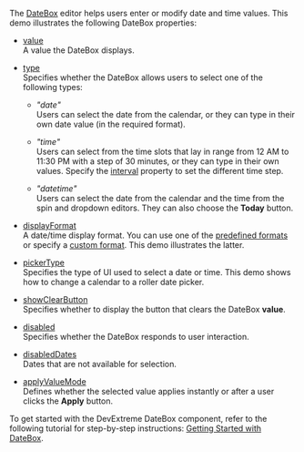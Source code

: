 The [DateBox](/Documentation/ApiReference/UI_Components/dxDateBox/) editor helps users enter or modify date and time values. This demo illustrates the following DateBox properties:

- [value](/Documentation/ApiReference/UI_Components/dxDateBox/Configuration/#value)     
A value the DateBox displays.

- [type](/Documentation/ApiReference/UI_Components/dxDateBox/Configuration/#type)       
Specifies whether the DateBox allows users to select one of the following types:

  - *"date"*    
  Users can select the date from the calendar, or they can type in their own date value (in the required format).

  - *"time"*    
  Users can select from the time slots that lay in range from 12 AM to 11:30 PM with a step of 30 minutes, or they can type in their own values. Specify the [interval](/Documentation/ApiReference/UI_Components/dxDateBox/Configuration/#interval) property to set the different time step.

  - *"datetime"*    
  Users can select the date from the calendar and the time from the spin and dropdown editors. They can also choose the **Today** button.

- [displayFormat](/Documentation/ApiReference/UI_Components/dxDateBox/Configuration/#displayFormat)        
A date/time display format. You can use one of the [predefined formats](/Documentation/ApiReference/Common/Object_Structures/format/#type) or specify a [custom format](/Documentation/Guide/Common/Value_Formatting/#Format_Widget_Values/Custom_Format_String). This demo illustrates the latter.

- [pickerType](/Documentation/ApiReference/UI_Components/dxDateBox/Configuration/#pickerType)        
Specifies the type of UI used to select a date or time. This demo shows how to change a calendar to a roller date picker. 

- [showClearButton](/Documentation/ApiReference/UI_Components/dxDateBox/Configuration/#showClearButton)        
Specifies whether to display the button that clears the DateBox **value**.

- [disabled](/Documentation/ApiReference/UI_Components/dxDateBox/Configuration/#disabled)        
Specifies whether the DateBox responds to user interaction.

- [disabledDates](/Documentation/ApiReference/UI_Components/dxDateBox/Configuration/#disabledDates)      
Dates that are not available for selection.

- [applyValueMode](/Documentation/ApiReference/UI_Components/dxDateBox/Configuration/#applyValueMode)     
Defines whether the selected value applies instantly or after a user clicks the **Apply** button.

To get started with the DevExtreme DateBox component, refer to the following tutorial for step-by-step instructions: [Getting Started with DateBox](/Documentation/Guide/UI_Components/DateBox/Getting_Started_with_DateBox/).